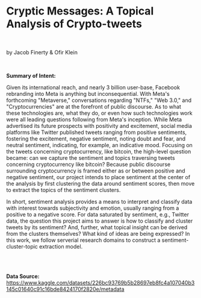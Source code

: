 # Cryptic Messages: A Topical Analysis of Crypto-tweets
<br>

by Jacob Finerty & Ofir Klein

<br>

**Summary of Intent:**

Given its international reach, and nearly 3 billion user-base, Facebook rebranding into Meta is anything but inconsequential. With Meta's forthcoming "Metaverse," conversations regarding "NTFs," "Web 3.0," and "Cryptocurrencies" are at the forefront of public discourse. As to what these technologies are, what they do, or even how such technologies work were all leading questions following from Meta's inception. While Meta advertised its future prospects with positivity and excitement, social media platforms like Twitter published tweets ranging from positive sentiments, fostering the excitement, negative sentiment, noting doubt and fear, and neutral sentiment, indicating, for example, an indicative mood. Focusing on the tweets concerning cryptocurrency, like bitcoin, the high-level question became: can we capture the sentiment and topics traversing tweets concerning cryptocurrency like bitcoin? Because public discourse surrounding cryptocurrency is framed either as or between positive and negative sentiment, our project intends to place sentiment at the center of the analysis by first clustering the data around sentiment scores, then move to extract the topics of the sentiment clusters.

In short, sentiment analysis provides a means to interpret and classify data with interest towards subjectivity and emotion, usually ranging from a positive to a negative score. For data saturated by sentiment, e.g., Twitter data, the question this project aims to answer is how to classify and cluster tweets by its sentiment? And, further, what topical insight can be derived from the clusters themselves? What kind of ideas are being expressed? In this work, we follow serverial research domains to construct a sentiment-cluster-topic extraction model.

<br>
<br>

**Data Source:** https://www.kaggle.com/datasets/226bc93769b5b28697eb8fc4a107040b3145c01640c91c16bde8424170f2820e/metadata
